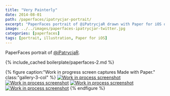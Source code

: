 ```yaml
---
title: "Very Painterly"
date: 2014-08-01
path: /paperfaces/ipatrycjar-portrait/
excerpt: "PaperFaces portrait of @iPatrycjaR drawn with Paper for iOS on an iPad."
image: ../../images/paperfaces-ipatrycjar-twitter.jpg
categories: [paperfaces]
tags: [portrait, illustration, Paper for iOS]
---
```


PaperFaces portrait of [@iPatrycjaR](https://twitter.com/ipatrycjar).

{% include_cached boilerplate/paperfaces-2.md %}

{% figure caption:"Work in progress screen captures Made with Paper." class:"gallery-3-col" %}
[![Work in process screenshot](../../images/paperfaces-ipatrycjar-process-1-600.jpg)](../../images/paperfaces-ipatrycjar-process-1-lg.jpg) [![Work in process screenshot](../../images/paperfaces-ipatrycjar-process-2-600.jpg)](../../images/paperfaces-ipatrycjar-process-2-lg.jpg) [![Work in process screenshot](../../images/paperfaces-ipatrycjar-process-3-600.jpg)](../../images/paperfaces-ipatrycjar-process-3-lg.jpg) [![Work in process screenshot](../../images/paperfaces-ipatrycjar-process-4-600.jpg)](../../images/paperfaces-ipatrycjar-process-4-lg.jpg)
{% endfigure %}
